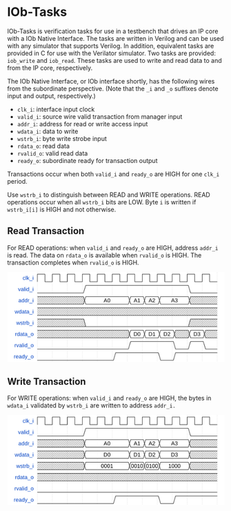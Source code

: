 <!--
SPDX-FileCopyrightText: 2025 IObundle

SPDX-License-Identifier: MIT
-->

# IOb-Tasks

IOb-Tasks is verification tasks for use in a testbench that drives an IP core
with a IOb Native Interface. The tasks are written in Verilog and can be used
with any simulator that supports Verilog. In addition, equivalent tasks are
provided in C for use with the Verilator simulator. Two tasks are provided:
`iob_write` and `iob_read`. These tasks are used to write and read data to and
from the IP core, respectively.

The IOb Native Interface, or IOb interface shortly, has the following wires
from the subordinate perspective. (Note that the `_i` and `_o` suffixes denote input
and output, respectively.)
- `clk_i`: interface input clock
- `valid_i`: source wire valid transaction from manager input
- `addr_i`: address for read or write access input
- `wdata_i`: data to write
- `wstrb_i`: byte write strobe input
- `rdata_o`: read data
- `rvalid_o`: valid read data
- `ready_o`: subordinate ready for transaction output

Transactions occur when both `valid_i` and `ready_o` are HIGH for one `clk_i`
period.

Use `wstrb_i` to distinguish between READ and WRITE operations. READ operations
occur when all `wstrb_i` bits are LOW.
Byte `i` is written if `wstrb_i[i]` is HIGH and not otherwise.

## Read Transaction
For READ operations: when `valid_i` and `ready_o` are HIGH, address `addr_i` is
read. The data on `rdata_o` is available when `rvalid_o` is HIGH. The transaction completes when `rvalid_o` is HIGH.

![Example Read Transaction](document/iob_if_read.png "Read Transaction")

## Write Transaction
For WRITE operations: when `valid_i` and `ready_o` are HIGH, the bytes in
`wdata_i` validated by `wstrb_i` are written to address `addr_i.`

![Example Write Transaction](document/iob_if_write.png "Write Transaction")
